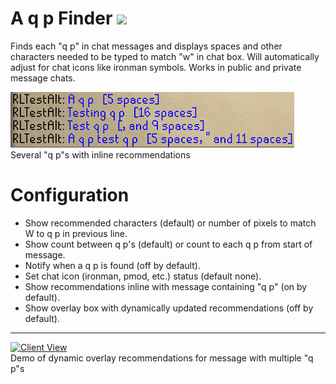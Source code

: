 # A q p Finder [![](https://img.shields.io/endpoint?url=https://i.pluginhub.info/shields/installs/plugin/aqp-finder)](https://runelite.net/plugin-hub)
Finds each "q p" in chat messages and displays spaces and other characters needed to be typed to match "w" in chat box.
Will automatically adjust for chat icons like ironman symbols.
Works in public and private message chats.


![examples of plugin in use.](examples.png)
<br>Several "q p"s with inline recommendations

# Configuration
 - Show recommended characters (default) or number of pixels to match W to q p in previous line.
 - Show count between q p's (default) or count to each q p from start of message.
 - Notify when a q p is found (off by default).
 - Set chat icon (ironman, pmod, etc.) status (default none).
 - Show recommendations inline with message containing "q p" (on by default).
 - Show overlay box with dynamically updated recommendations (off by default).

---
   [![Client View](https://thumbs.gfycat.com/ImpureAccomplishedBull-size_restricted.gif)](https://gfycat.com/impureaccomplishedbull)
   <br>Demo of dynamic overlay recommendations for message with multiple "q p"s

